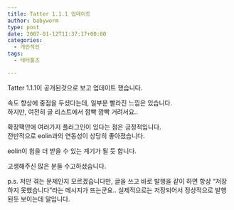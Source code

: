 ```yaml
---
title: Tatter 1.1.1 업데이트
author: babyworm
type: post
date: 2007-01-12T11:37:17+00:00
categories:
  - 개인적인
tags:
  - 테터툴즈

---
```

Tatter 1.1.1이 공개된것으로 보고 업데이트 했습니다. 

속도 향상에 중점을 두셨다는데, 일부분 빨라진 느낌은 있습니다.<br>
하지만, 여전히 글 리스트에서 깜빡 깜빡 거려서요..

확장팩안에 여러가지 플러그인이 있다는 점은 긍정적입니다.<br>
전반적으로 eolin과의 연동성이 상당히 좋아졌습니다. 

eolin이 힘을 더 받을 수 있는 계기가 될 듯 합니다. 

고생해주신 많은 분들 수고하셨습니다. 

p.s. 저만 겪는 문제인지 모르겠습니다만, 글을 쓰고 바로 발행을 같이 하면 항상 “저장하지 못했습니다”라는 메시지가 뜨는군요.. 실제적으로는 저장되어서 정상적으로 발행된듯 보이는데 말입니다.
